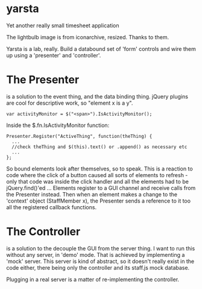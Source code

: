yarsta
======

Yet another really small timesheet application

The lightbulb image is from iconarchive, resized. Thanks to them.

Yarsta is a lab, really. Build a databound set of 'form' controls
and wire them up using a 'presenter' and 'controller'.

The Presenter
=============
is a solution to the event thing, and the data binding thing.
jQuery plugins are cool for descriptive work, so "element x is a y".

    var activityMonitor = $("<span>").IsActivityMonitor();

Inside the $.fn.IsActivityMonitor function:

    Presenter.Register("ActiveThing", function(theThing) {
      ...
      //check theThing and $(this).text() or .append() as necessary etc
      ...
    };

So bound elements look after themselves, so to speak. This is a reaction to
code where the click of a button caused all sorts of elements to refresh -
only that code was inside the click handler and all the elements had to be
jQuery.find()'ed ... Elements register to a GUI channel and receive calls
from the Presenter instead. Then when an element makes a change to the
'context' object (StaffMember x), the Presenter sends a reference to it
too all the registered callback functions.

The Controller
==============
is a solution to the decouple the GUI from the server thing. I want to run this
without any server, in 'demo' mode. That is achieved by implementing a 'mock'
server. This server is kind of abstract, so it doesn't really exist in the code
either, there being only the controller and its staff.js mock database.

Plugging in a real server is a matter of re-implementing the controller.


